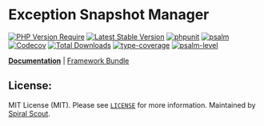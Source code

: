 # Exception Snapshot Manager

[![PHP Version Require](https://poser.pugx.org/spiral/snapshots/require/php)](https://packagist.org/packages/spiral/snapshots)
[![Latest Stable Version](https://poser.pugx.org/spiral/snapshots/v/stable)](https://packagist.org/packages/spiral/snapshots)
[![phpunit](https://github.com/spiral/snapshots/actions/workflows/phpunit.yml/badge.svg)](https://github.com/spiral/snapshots/actions)
[![psalm](https://github.com/spiral/snapshots/actions/workflows/psalm.yml/badge.svg)](https://github.com/spiral/snapshots/actions)
[![Codecov](https://codecov.io/gh/spiral/snapshots/branch/master/graph/badge.svg)](https://codecov.io/gh/spiral/snapshots/)
[![Total Downloads](https://poser.pugx.org/spiral/snapshots/downloads)](https://packagist.org/packages/spiral/snapshots)
[![type-coverage](https://shepherd.dev/github/spiral/snapshots/coverage.svg)](https://shepherd.dev/github/spiral/snapshots)
[![psalm-level](https://shepherd.dev/github/spiral/snapshots/level.svg)](https://shepherd.dev/github/spiral/snapshots)

<b>[Documentation](https://spiral.dev/docs)</b> | [Framework Bundle](https://github.com/spiral/framework)

## License:

MIT License (MIT). Please see [`LICENSE`](./LICENSE) for more information. Maintained by [Spiral Scout](https://spiralscout.com).
